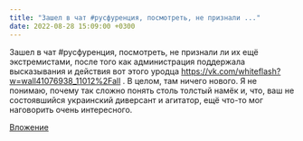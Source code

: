 ```yaml
---
title: "Зашел в чат #русфуренция, посмотреть, не признали ..."
date: 2022-08-28 15:09:00 +0300
---
```


Зашел в чат #русфуренция, посмотреть, не признали ли их ещё экстремистами, после того как администрация поддержала высказывания и действия вот этого уродца https://vk.com/whiteflash?w=wall41076938_11012%2Fall . В целом, там ничего нового.
Я не понимаю, почему так сложно понять столь толстый намёк и, что, ваш не состоявшийся украинский диверсант и агитатор, ещё что-то мог наговорить очень интересного.

[Вложение](https://vk.com/photo41076938_457248897)
